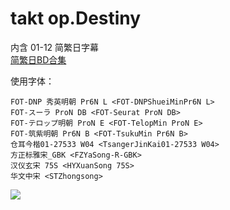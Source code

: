 # takt op.Destiny

内含 01-12 简繁日字幕  
[简繁日BD合集](https://github.com/Nekomoekissaten-SUB/Nekomoekissaten-MIR-Subs/releases/download/subtitle_pkg/takt-op_BD_JPCH.7z)

使用字体：
```
FOT-DNP 秀英明朝 Pr6N L <FOT-DNPShueiMinPr6N L>
FOT-スーラ ProN DB <FOT-Seurat ProN DB>
FOT-テロップ明朝 ProN E <FOT-TelopMin ProN E>
FOT-筑紫明朝 Pr6N B <FOT-TsukuMin Pr6N B>
仓耳今楷01-27533 W04 <TsangerJinKai01-27533 W04>
方正标雅宋_GBK <FZYaSong-R-GBK>
汉仪玄宋 75S <HYXuanSong 75S>
华文中宋 <STZhongsong>
```

![](https://nekomoe.pages.dev/images/2021-10/takt-op.png)